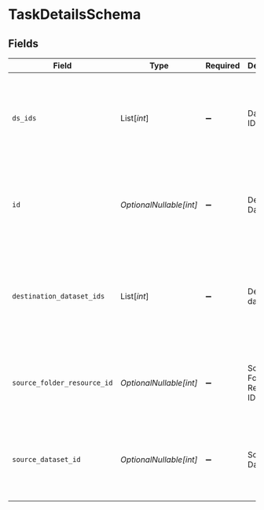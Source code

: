 # TaskDetailsSchema


## Fields

| Field                                                           | Type                                                            | Required                                                        | Description                                                     | Example                                                         |
| --------------------------------------------------------------- | --------------------------------------------------------------- | --------------------------------------------------------------- | --------------------------------------------------------------- | --------------------------------------------------------------- |
| `ds_ids`                                                        | List[*int*]                                                     | :heavy_minus_sign:                                              | Datasource ID                                                   | {<br/>"summary": "Sample Datasource ID",<br/>"value": [<br/>1<br/>]<br/>} |
| `id`                                                            | *OptionalNullable[int]*                                         | :heavy_minus_sign:                                              | Destination Dataset ID                                          | {<br/>"summary": "Sample Destination Dataset ID",<br/>"value": 1<br/>} |
| `destination_dataset_ids`                                       | List[*int*]                                                     | :heavy_minus_sign:                                              | Destination dataset ids                                         | {<br/>"summary": "Sample Destination dataset ids",<br/>"value": [<br/>1<br/>]<br/>} |
| `source_folder_resource_id`                                     | *OptionalNullable[int]*                                         | :heavy_minus_sign:                                              | Source Folder Resource ID                                       | {<br/>"summary": "Sample Source Folder ID",<br/>"value": 1<br/>} |
| `source_dataset_id`                                             | *OptionalNullable[int]*                                         | :heavy_minus_sign:                                              | Source Dataset ID                                               | {<br/>"summary": "Sample Source Dataset ID",<br/>"value": 1<br/>} |